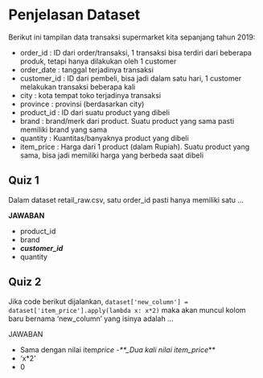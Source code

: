 # Penjelasan Dataset

Berikut ini tampilan data transaksi supermarket kita sepanjang tahun 2019:<br>

- order_id : ID dari order/transaksi, 1 transaksi bisa terdiri dari beberapa produk, tetapi hanya dilakukan oleh 1 customer<br>
- order_date : tanggal terjadinya transaksi<br>
- customer_id : ID dari pembeli, bisa jadi dalam satu hari, 1 customer melakukan transaksi beberapa kali<br>
- city : kota tempat toko terjadinya transaksi<br>
- province : provinsi (berdasarkan city)<br>
- product_id : ID dari suatu product yang dibeli<br>
- brand : brand/merk dari product. Suatu product yang sama pasti memiliki brand yang sama<br>
- quantity : Kuantitas/banyaknya product yang dibeli<br>
- item_price : Harga dari 1 product (dalam Rupiah). Suatu product yang sama, bisa jadi memiliki harga yang berbeda saat dibeli<br>

## Quiz 1

Dalam dataset retail_raw.csv, satu order_id pasti hanya memiliki satu …<br>

**JAWABAN**

- product_id
- brand
- **_customer_id_**
- quantity

## Quiz 2

Jika code berikut dijalankan,
<code>dataset['new_column'] = dataset['item_price'].apply(lambda x: x\*2)</code>
maka akan muncul kolom baru bernama ‘new_column’ yang isinya adalah ...

JAWABAN

- Sama dengan nilai item*price
  -\*\*\_Dua kali nilai item_price*\*\*
- ‘x\*2’
- 0
